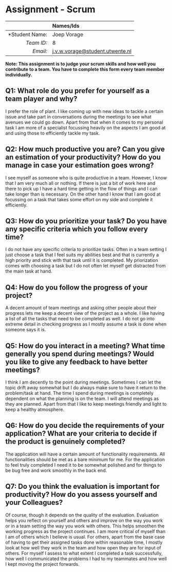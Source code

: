 # Assignment - Scrum

|                 |         **Names/Ids**           |
|----------------:|:--------------------------------|
| *Student Name:  |          Joep Vorage            |
| *Team ID:*      |              8                  |
| *Email:*        | j.v.w.vorage@student.utwente.nl |                      


**Note: This assignment is to judge your scrum skills and how well you contribute to a team. You have to complete this form every team member individually.** 

## Q1: What role do you prefer for yourself as a team player and why?
I prefer the role of plant. I like coming up with new ideas to tackle a certain issue and take part in conversations during the meetings to
see what avenues we could go down. Apart from that when it comes to my personal task I am more of a specialist focussing heavily on the 
aspects I am good at and using those to efficiently tackle my task.

## Q2: How much productive you are? Can you give an estimation of your productivity? How do you manage in case your estimation goes wrong?
I see myself as someone who is quite productive in a team. However, I know that I am very much all or nothing. If there is just a bit of work
here and there to pick up I have a hard time getting in the flow of things and I can take longer than is necessary. On the other hand I know
that I am good at focussing on a task that takes some effort on my side and complete it efficiently.

## Q3: How do you prioritize your task? Do you have any specific criteria which you follow every time?
I do not have any specific criteria to prioritize tasks. Often in a team setting I just choose a task that I feel suits my abilities best
and that is currently a high priority and stick with that task until it is completed. My priorization comes with choosing a task but I
do not often let myself get distracted from the main task at hand.

## Q4: How do you follow the progress of your project?
A decent amount of team meetings and asking other people about their progress lets me keep a decent view of the project as a whole. I like
having a list of all the tasks that need to be completed as well. I do not go into extreme detail in checking progress as I mostly assume
a task is done when someone says it is.

## Q5: How do you interact in a meeting? What time generally you spend during meetings? Would you like to give any feedback to have better meetings?
I think I am decently to the point during meetings. Sometimes I can let the topic drift away somewhat but I do always make sure to have it return
to the problem/task at hand. The time I spend during meetings is completely dependent on what the planning is on the team. I will attend meetings
as they are planned. Apart from that I like to keep meetings friendly and light to keep a healthy atmosphere.

## Q6: How do you decide the requirements of your application? What are your criteria to decide if the product is genuinely completed?
The application will have a certain amount of functionality requirements. All functionalities should be met as a bare minimum for me. For the 
application to feel truly completed I need it to be somewhat polished and for things to be bug free and work smoothly in the back end.

## Q7: Do you think the evaluation is important for productivity? How do you assess yourself and your Colleagues? 
Of course, though it depends on the quality of the evaluation. Evaluation helps you reflect on yourself and others and improve on the way you work
or in a team setting the way you work with others. This helps smoothen the working progress as the project continues. I am more critical of myself
than I am of others which I believe is usual. For others, apart from the base case of having to get their assigned tasks done within reasonable time,
I mostly look at how well they work in the team and how open they are for input of others. For myself I assess to what extent I completed a task
successfully, how well I communicated the problems I had to my teammates and how well I kept moving the project forwards.
